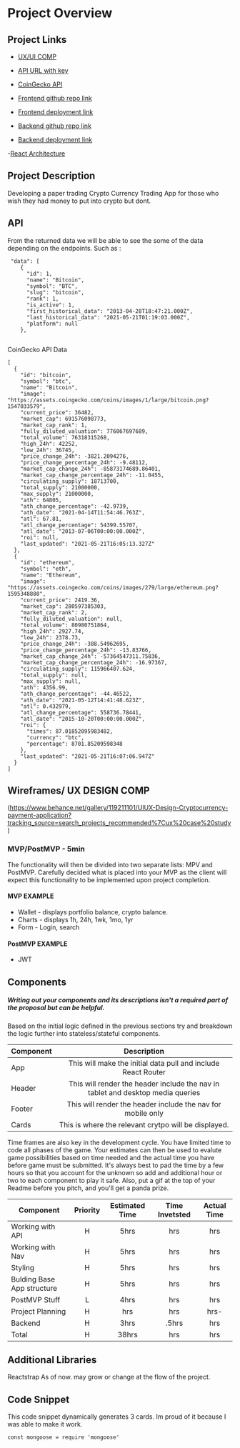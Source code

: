 # Project Overview

## Project Links
- [UX/UI COMP](https://www.behance.net/gallery/119211101/UIUX-Design-Cryptocurrency-payment-application?tracking_source=search_projects_recommended%7Cux%20case%20study)

- [API URL with key](https://pro-api.coinmarketcap.com/v1/cryptocurrency/map?CMC_PRO_API_KEY=c5d6dda1-a1ed-43ac-9a0c-6f4d7e6227a6)

- [CoinGecko API](https://api.coingecko.com/api/v3/coins/markets?vs_currency=usd&ids=bitcoin%2C%20ethereum&order=market_cap_desc&per_page=100&page=1&sparkline=false)

- [ Frontend github repo link](https://github.com/BPdg06/cryptoApp_frontend/tree/dev)
- [Frontend deployment link](https://crypto-app-frontend.vercel.app/)

- [ Backend github repo link](https://github.com/taylorhughes291/crypto-backend/tree/dev)
- [ Backend deployment link](https://crypto-backend-project3.herokuapp.com/)

-[React Architecture](https://docs.google.com/drawings/d/1nE72xB7v6IeL5YWPenkpi9RB4VHtocJ5wkDkRXA__UI/edit?usp=sharing)

## Project Description

Developing a paper trading Crypto Currency Trading App for those who wish they had money to put into crypto but dont. 

## API

From the returned data we will be able to see the some of the data depending on the endpoints. Such as :


```
 "data": [
    {
      "id": 1,
      "name": "Bitcoin",
      "symbol": "BTC",
      "slug": "bitcoin",
      "rank": 1,
      "is_active": 1,
      "first_historical_data": "2013-04-28T18:47:21.000Z",
      "last_historical_data": "2021-05-21T01:19:03.000Z",
      "platform": null
    },
         
```

CoinGecko API Data
```
[
  {
    "id": "bitcoin",
    "symbol": "btc",
    "name": "Bitcoin",
    "image": "https://assets.coingecko.com/coins/images/1/large/bitcoin.png?1547033579",
    "current_price": 36482,
    "market_cap": 691576098773,
    "market_cap_rank": 1,
    "fully_diluted_valuation": 776067697689,
    "total_volume": 76318315268,
    "high_24h": 42252,
    "low_24h": 36745,
    "price_change_24h": -3821.2094276,
    "price_change_percentage_24h": -9.48112,
    "market_cap_change_24h": -85873174689.86401,
    "market_cap_change_percentage_24h": -11.0455,
    "circulating_supply": 18713700,
    "total_supply": 21000000,
    "max_supply": 21000000,
    "ath": 64805,
    "ath_change_percentage": -42.9739,
    "ath_date": "2021-04-14T11:54:46.763Z",
    "atl": 67.81,
    "atl_change_percentage": 54399.55707,
    "atl_date": "2013-07-06T00:00:00.000Z",
    "roi": null,
    "last_updated": "2021-05-21T16:05:13.327Z"
  },
  {
    "id": "ethereum",
    "symbol": "eth",
    "name": "Ethereum",
    "image": "https://assets.coingecko.com/coins/images/279/large/ethereum.png?1595348880",
    "current_price": 2419.36,
    "market_cap": 280597385303,
    "market_cap_rank": 2,
    "fully_diluted_valuation": null,
    "total_volume": 80980751864,
    "high_24h": 2927.74,
    "low_24h": 2378.73,
    "price_change_24h": -388.54962695,
    "price_change_percentage_24h": -13.83766,
    "market_cap_change_24h": -57364547311.75836,
    "market_cap_change_percentage_24h": -16.97367,
    "circulating_supply": 115966407.624,
    "total_supply": null,
    "max_supply": null,
    "ath": 4356.99,
    "ath_change_percentage": -44.46522,
    "ath_date": "2021-05-12T14:41:48.623Z",
    "atl": 0.432979,
    "atl_change_percentage": 558736.78441,
    "atl_date": "2015-10-20T00:00:00.000Z",
    "roi": {
      "times": 87.01852095983482,
      "currency": "btc",
      "percentage": 8701.85209598348
    },
    "last_updated": "2021-05-21T16:07:06.947Z"
  }
]
```


## Wireframes/ UX DESIGN COMP
(https://www.behance.net/gallery/119211101/UIUX-Design-Cryptocurrency-payment-application?tracking_source=search_projects_recommended%7Cux%20case%20study)




### MVP/PostMVP - 5min

The functionality will then be divided into two separate lists: MPV and PostMVP.  Carefully decided what is placed into your MVP as the client will expect this functionality to be implemented upon project completion.  

#### MVP EXAMPLE
- Wallet - displays portfolio balance, crypto balance.
- Charts - displays 1h, 24h, 1wk, 1mo, 1yr
- Form - Login, search 



#### PostMVP EXAMPLE

- JWT

## Components
##### Writing out your components and its descriptions isn't a required part of the proposal but can be helpful.

Based on the initial logic defined in the previous sections try and breakdown the logic further into stateless/stateful components. 

| Component | Description | 
| --- | :---: |  
| App | This will make the initial data pull and include React Router| 
| Header | This will render the header include the nav in tablet and desktop media queries| 
| Footer | This will render the header include the nav for mobile only | 
| Cards | This is where the relevant crytpo will be displayed.| 


Time frames are also key in the development cycle.  You have limited time to code all phases of the game.  Your estimates can then be used to evalute game possibilities based on time needed and the actual time you have before game must be submitted. It's always best to pad the time by a few hours so that you account for the unknown so add and additional hour or two to each component to play it safe. Also, put a gif at the top of your Readme before you pitch, and you'll get a panda prize.

| Component | Priority | Estimated Time | Time Invetsted | Actual Time |
| --- | :---: |  :---: | :---: | :---: |
| Working with API | H | 5hrs| hrs | hrs |
| Working with Nav | H | 5hrs| hrs | hrs |
| Styling | H | 5hrs | hrs | hrs |
| Bulding Base App structure| H | 5hrs | hrs | hrs |
| PostMVP Stuff| L | 4hrs | hrs | hrs |
| Project Planning | H | hrs | hrs | hrs- |
| Backend | H | 3hrs | .5hrs | hrs |
| Total | H | 38hrs| hrs | hrs |

## Additional Libraries
Reactstrap
As of now. may grow or change at the flow of the project.

## Code Snippet

This code snippet dynamically generates 3 cards. Im proud of it because I was able to make it work.

```
const mongoose = require 'mongoose'
```
